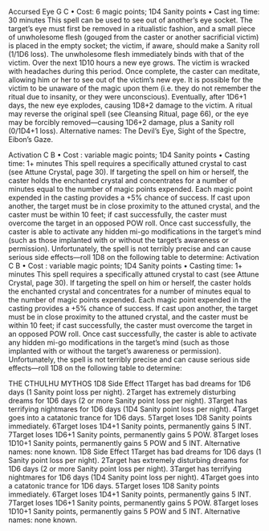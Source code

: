 Accursed Eye G C
• Cost:  6 magic points; 1D4 Sanity points
•
 Cast
ing time: 30 minutes
This spell can be used to see out of another’s eye socket. 
The target’s eye must first be removed in a ritualistic 
fashion, and a small piece of unwholesome flesh 
(gouged from the caster or another sacrificial victim) is 
placed in the empty socket; the victim, if aware, should 
make a Sanity roll (1/1D6 loss). The unwholesome 
flesh immediately binds with that of the victim. Over 
the next 1D10 hours a new eye grows. The victim is 
wracked with headaches during this period.
Once complete, the caster can meditate, allowing him 
or her to see out of the victim’s new eye. It is possible 
for the victim to be unaware of the magic upon them 
(i.e. they do not remember the ritual due to insanity, 
or they were unconscious). Eventually, after 1D6+1 
days, the new eye explodes, causing 1D8+2 damage to 
the victim. A ritual may reverse the original spell (see 
Cleansing Ritual, page 66), or the eye may be forcibly 
removed—causing 1D6+2 damage, plus a Sanity roll 
(0/1D4+1 loss).
Alternative names:  The Devil’s Eye, Sight of the Spectre, 
Eibon’s Gaze.

Activation C B
• Cost : variable magic points; 1D4 Sanity points
• Casting time: 1+ minutes
This spell requires a specifically attuned crystal to cast 
(see Attune Crystal, page 30). If targeting the spell on 
him or herself, the caster holds the enchanted crystal and 
concentrates for a number of minutes equal to the number 
of magic points expended. Each magic point expended 
in the casting provides a +5% chance of success. If cast 
upon another, the target must be in close proximity to the 
attuned crystal, and the caster must be within 10 feet; if 
cast successfully, the caster must overcome the target in 
an opposed POW roll. 
Once cast successfully, the caster is able to activate any 
hidden mi-go modifications in the target’s mind (such as 
those implanted with or without the target’s awareness 
or permission). Unfortunately, the spell is not terribly 
precise and can cause serious side effects—roll 1D8 on 
the following table to determine: Activation C B
• Cost : variable magic points; 1D4 Sanity points
• Casting time: 1+ minutes
This spell requires a specifically attuned crystal to cast 
(see Attune Crystal, page 30). If targeting the spell on 
him or herself, the caster holds the enchanted crystal and 
concentrates for a number of minutes equal to the number 
of magic points expended. Each magic point expended 
in the casting provides a +5% chance of success. If cast 
upon another, the target must be in close proximity to the 
attuned crystal, and the caster must be within 10 feet; if 
cast successfully, the caster must overcome the target in 
an opposed POW roll. 
Once cast successfully, the caster is able to activate any 
hidden mi-go modifications in the target’s mind (such as 
those implanted with or without the target’s awareness 
or permission). Unfortunately, the spell is not terribly 
precise and can cause serious side effects—roll 1D8 on 
the following table to determine: 

THE CTHULHU MYTHOS
1D8 Side Effect
1Target has bad dreams for 1D6 days (1 
Sanity point loss per night).
2Target has extremely disturbing dreams for 
1D6 days (2 or more Sanity point loss per 
night).
3Target has terrifying nightmares for 1D6 
days (1D4 Sanity point loss per night).
4Target goes into a catatonic trance for 
1D6 days.
5Target loses 1D8 Sanity points 
immediately.
6Target loses 1D4+1 Sanity points, 
permanently gains 5 INT.
7Target loses 1D6+1 Sanity points, 
permanently gains 5 POW.
8Target loses 1D10+1 Sanity points, 
permanently gains 5 POW and 5 INT.
Alternative names: none known.
1D8 Side Effect
1Target has bad dreams for 1D6 days (1 
Sanity point loss per night).
2Target has extremely disturbing dreams for 
1D6 days (2 or more Sanity point loss per 
night).
3Target has terrifying nightmares for 1D6 
days (1D4 Sanity point loss per night).
4Target goes into a catatonic trance for 
1D6 days.
5Target loses 1D8 Sanity points 
immediately.
6Target loses 1D4+1 Sanity points, 
permanently gains 5 INT.
7Target loses 1D6+1 Sanity points, 
permanently gains 5 POW.
8Target loses 1D10+1 Sanity points, 
permanently gains 5 POW and 5 INT.
Alternative names: none known.

